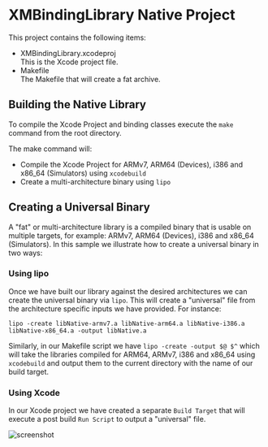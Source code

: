 XMBindingLibrary Native Project
======================================

This project contains the following items:

- XMBindingLibrary.xcodeproj  
  This is the Xcode project file.
- Makefile  
  The Makefile that will create a fat archive.

## Building the Native Library

To compile the Xcode Project and binding classes execute the `make` command from the root directory.

The make command will:

- Compile the Xcode Project for ARMv7, ARM64 (Devices), i386 and x86_64 (Simulators) using `xcodebuild`
- Create a multi-architecture binary using `lipo`

## Creating a Universal Binary

A "fat" or multi-architecture library is a compiled binary that is usable on multiple targets, for example: ARMv7, ARM64 (Devices), i386 and x86_64 (Simulators). In this sample we illustrate how to create a universal binary in two ways:

### Using lipo

Once we have built our library against the desired architectures we can create the universal binary via `lipo`. This will create a "universal" file from the architecture specific inputs we have provided. For instance:

	lipo -create libNative-armv7.a libNative-arm64.a libNative-i386.a libNative-x86_64.a -output libNative.a


Similarly, in our Makefile script we have `lipo -create -output $@ $^` which will take the libraries compiled for ARM64, ARMv7, i386 and x86_64 using `xcodebuild` and output them to the current directory with the name of our build target.

### Using Xcode

In our Xcode project we have created a separate `Build Target` that will execute a post build `Run Script` to output a
"universal" file.

![screenshot](https://imgur.com/meVHNH4.png "Build Target - Run Script")
